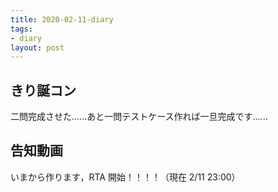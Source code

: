 ```yaml
---
title: 2020-02-11-diary
tags:
- diary
layout: post
---
```


## きり誕コン
二問完成させた......あと一問テストケース作れば一旦完成です......<br>

## 告知動画
いまから作ります，RTA 開始！！！！（現在 2/11 23:00）